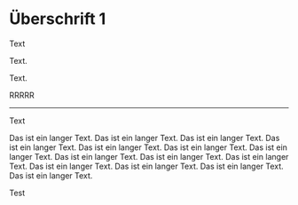 # Überschrift 1

Text

Text.

Text.

RRRRR

----

Text

Das ist ein langer Text. Das ist ein langer Text. Das ist ein langer Text. Das ist ein langer Text. Das ist ein langer Text. Das ist ein langer Text. Das ist ein langer Text. Das ist ein langer Text. Das ist ein langer Text. Das ist ein langer Text. Das ist ein langer Text. Das ist ein langer Text. Das ist ein langer Text. Das ist ein langer Text. 

Test

